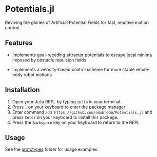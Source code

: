 # Potentials.jl
Reviving the glories of Artificial Potential Fields for fast, reactive motion control.

## Features
* Implements goal-receding attractor potentials to escape local minima imposed by obstacle repulsion fields

* Implements a velocity-based control scheme for more stable whole-body robot motions

## Installation
1. Open your Julia REPL by typing  `julia` in your terminal.
2. Press `]` on your keyboard to enter the package manager
3. Enter command `add https://github.com/adubredu/Potentials.jl` and press 
`Enter` on your keyboard to install this package.
4. Press the `Backspace` key on your keyboard to return to the REPL


## Usage
See the [prototypes](prototypes) folder for usage examples.